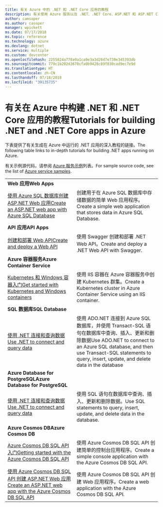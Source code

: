 ```yaml
---
title: 有关 Azure 中的 .NET 和 .NET Core 应用的教程
description: 有关使用 Azure 服务以及 .NET、.NET Core、ASP.NET 和 ASP.NET Core 生成 Web 和移动应用并在其中添加功能的教程。
author: camsoper
ms.author: casoper
manager: wpickett
ms.date: 07/17/2018
ms.topic: reference
ms.technology: azure
ms.devlang: dotnet
ms.service: multiple
ms.custom: devcenter
ms.openlocfilehash: 2255824a778a9a1ca9e3a3d26d7e730e345393db
ms.sourcegitcommit: 779c1b202d3670cfa0b9428c89f830cad9ec7e9d
ms.translationtype: HT
ms.contentlocale: zh-CN
ms.lasthandoff: 07/18/2018
ms.locfileid: "39135735"
---
```

# <a name="tutorials-for-building-net-and-net-core-apps-in-azure"></a><span data-ttu-id="77443-103">有关在 Azure 中构建 .NET 和 .NET Core 应用的教程</span><span class="sxs-lookup"><span data-stu-id="77443-103">Tutorials for building .NET and .NET Core apps in Azure</span></span>

<span data-ttu-id="77443-104">下表提供了有关生成在 Azure 中运行的 .NET 应用的深入教程的链接。</span><span class="sxs-lookup"><span data-stu-id="77443-104">The following table links to in-depth tutorials for building .NET apps running on Azure.</span></span>

<span data-ttu-id="77443-105">有关示例源代码，请参阅 [Azure 服务示例](https://azure.microsoft.com/resources/samples/?platform=dotnet)列表。</span><span class="sxs-lookup"><span data-stu-id="77443-105">For sample source code, see the list of [Azure service samples](https://azure.microsoft.com/resources/samples/?platform=dotnet).</span></span>

| | |
|---|---|
| <span data-ttu-id="77443-106">**Web 应用**</span><span class="sxs-lookup"><span data-stu-id="77443-106">**Web Apps**</span></span>||
| <span data-ttu-id="77443-107">[使用 Azure SQL 数据库创建 ASP.NET Web 应用][1]</span><span class="sxs-lookup"><span data-stu-id="77443-107">[Create an ASP.NET web app with Azure SQL Database][1]</span></span> | <span data-ttu-id="77443-108">创建用于在 Azure SQL 数据库中存储数据的简单 Web 应用程序。</span><span class="sxs-lookup"><span data-stu-id="77443-108">Create a simple web application that stores data in Azure SQL Database.</span></span> |
| <span data-ttu-id="77443-109">**API 应用**</span><span class="sxs-lookup"><span data-stu-id="77443-109">**API Apps**</span></span>||
| <span data-ttu-id="77443-110">[创建和部署 Web API][3]</span><span class="sxs-lookup"><span data-stu-id="77443-110">[Create and deploy a Web API][3]</span></span> | <span data-ttu-id="77443-111">使用 Swagger 创建和部署 .NET Web API。</span><span class="sxs-lookup"><span data-stu-id="77443-111">Create and deploy a .NET Web API with Swagger.</span></span> | 
| <span data-ttu-id="77443-112">**Azure 容器服务**</span><span class="sxs-lookup"><span data-stu-id="77443-112">**Azure Container Service**</span></span> ||
| <span data-ttu-id="77443-113">[Kubernetes 和 Windows 容器入门][4]</span><span class="sxs-lookup"><span data-stu-id="77443-113">[Get started with Kubernetes and Windows containers][4]</span></span> | <span data-ttu-id="77443-114">使用 IIS 容器在 Azure 容器服务中创建 Kubernetes 群集。</span><span class="sxs-lookup"><span data-stu-id="77443-114">Create a Kubernetes cluster in Azure Container Service using an IIS container.</span></span>
| <span data-ttu-id="77443-115">**SQL 数据库**</span><span class="sxs-lookup"><span data-stu-id="77443-115">**SQL Database**</span></span> ||
| <span data-ttu-id="77443-116">[使用 .NET 连接和查询数据][5]</span><span class="sxs-lookup"><span data-stu-id="77443-116">[Use .NET to connect and query data][5]</span></span> | <span data-ttu-id="77443-117">使用 ADO.NET 连接到 Azure SQL 数据库，并使用 Transact-SQL 语句在数据库中查询、插入、更新和删除数据</span><span class="sxs-lookup"><span data-stu-id="77443-117">Use ADO.NET to connect to an Azure SQL database, and then use Transact-SQL statements to query, insert, update, and delete data in the database</span></span> | 
| <span data-ttu-id="77443-118">**Azure Database for PostgreSQL**</span><span class="sxs-lookup"><span data-stu-id="77443-118">**Azure Database for PostgreSQL**</span></span> ||
| <span data-ttu-id="77443-119">[使用 .NET 连接和查询数据][6]</span><span class="sxs-lookup"><span data-stu-id="77443-119">[Use .NET to connect and query data][6]</span></span> | <span data-ttu-id="77443-120">使用 SQL 语句在数据库中查询、插入、更新和删除数据。</span><span class="sxs-lookup"><span data-stu-id="77443-120">Use SQL statements to query, insert, update, and delete data in the database.</span></span> |
| <span data-ttu-id="77443-121">**Azure Cosmos DB**</span><span class="sxs-lookup"><span data-stu-id="77443-121">**Azure Cosmos DB**</span></span> ||
| <span data-ttu-id="77443-122">[Azure Cosmos DB SQL API 入门][7]</span><span class="sxs-lookup"><span data-stu-id="77443-122">[Getting started with the Azure Cosmos DB SQL API][7]</span></span> | <span data-ttu-id="77443-123">使用 Azure Cosmos DB SQL API 创建简单的控制台应用程序。</span><span class="sxs-lookup"><span data-stu-id="77443-123">Create a simple console application with the Azure Cosmos DB SQL API.</span></span> |
| <span data-ttu-id="77443-124">[使用 Azure Cosmos DB SQL API 创建 ASP.NET Web 应用][8]</span><span class="sxs-lookup"><span data-stu-id="77443-124">[Create an ASP.NET web app with the Azure Cosmos DB SQL API][8]</span></span> | <span data-ttu-id="77443-125">使用 Azure Cosmos DB SQL API 创建 Web 应用程序。</span><span class="sxs-lookup"><span data-stu-id="77443-125">Create a web application with the Azure Cosmos DB SQL API.</span></span> |

[1]: /azure/app-service-web/app-service-web-tutorial-dotnet-sqldatabase
[2]: /azure/cosmos-db/sql-api-dotnet-application
[3]: /azure/app-service-api/app-service-api-dotnet-get-started
[4]: /azure/container-service/container-service-kubernetes-windows-walkthrough
[5]: /azure/sql-database/sql-database-connect-query-dotnet
[6]: /azure/postgresql/connect-csharp
[7]: /azure/cosmos-db/sql-api-get-started
[8]: /azure/cosmos-db/sql-api-dotnet-application
